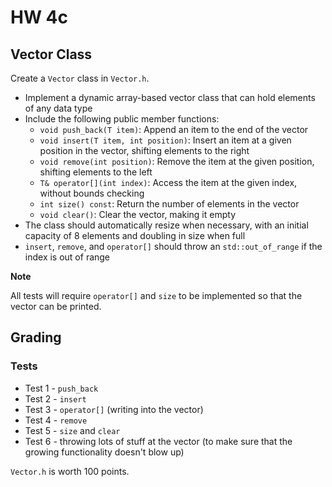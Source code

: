 # HW 4c

## Vector Class

Create a `Vector` class in `Vector.h`.

- Implement a dynamic array-based vector class that can hold elements of any data type
- Include the following public member functions:
  - `void push_back(T item)`: Append an item to the end of the vector
  - `void insert(T item, int position)`: Insert an item at a given position in the vector, shifting elements to the right
  - `void remove(int position)`: Remove the item at the given position, shifting elements to the left
  - `T& operator[](int index)`: Access the item at the given index, without bounds checking
  - `int size() const`: Return the number of elements in the vector
  - `void clear()`: Clear the vector, making it empty
- The class should automatically resize when necessary, with an initial capacity of 8 elements and doubling in size when full
- `insert`, `remove`, and `operator[]` should throw an `std::out_of_range` if the index is out of range

**Note**

All tests will require `operator[]` and `size` to be implemented so that the vector can be printed. 

## Grading

### Tests
* Test 1 - `push_back`
* Test 2 - `insert`
* Test 3 - `operator[]` (writing into the vector)
* Test 4 - `remove`
* Test 5 - `size` and `clear`
* Test 6 - throwing lots of stuff at the vector (to make sure that the growing functionality doesn't blow up)

`Vector.h` is worth 100 points.